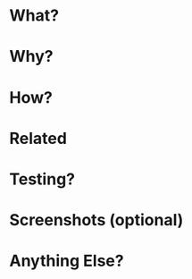 <!---
5 Tips to creating a (good) pull request

1. Keep it short - add/change/fix/remove what you came for!

2. Add more information - explain what you've done, what, why, provide supportive material and link to related pull requests/issues

3. Comment your code, please.

4. Assign people or groups as reviewers - encourage peer review

5. Let your colleagues know your PR is ready for review

--->

# What?
<!--- Explain what the pull request is for. it doesn't need to be technical --->



# Why?
<!--- what goal does this pull request fulfil --->



# How?
<!--- Meaningful explanation of how you achieved the goal --->



# Related
<!--- Links to related issues/PBIs please specify if the pr will close them. referenced to any other related PR --->



# Testing?
<!--- Please include details of any relevant testing and the results --->



# Screenshots (optional)
<!--- terraform plans, UI changes etc--->



# Anything Else?
<!--- You may want to delve into possible architecture changes or technical debt here. Call out challenges, optimizations, etc. --->


